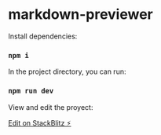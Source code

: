 # markdown-previewer

Install dependencies:

### `npm i`

In the project directory, you can run:

### `npm run dev`

View and edit the proyect:

[Edit on StackBlitz ⚡️](https://stackblitz.com/edit/vitejs-vite-qve5en)
